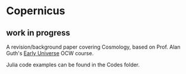 # Copernicus
## work in progress
A revision/background paper covering Cosmology, based on Prof. Alan Guth's [Early Universe](https://ocw.mit.edu/courses/physics/8-286-the-early-universe-fall-2013/) OCW course.

Julia code examples can be found in the Codes folder.

